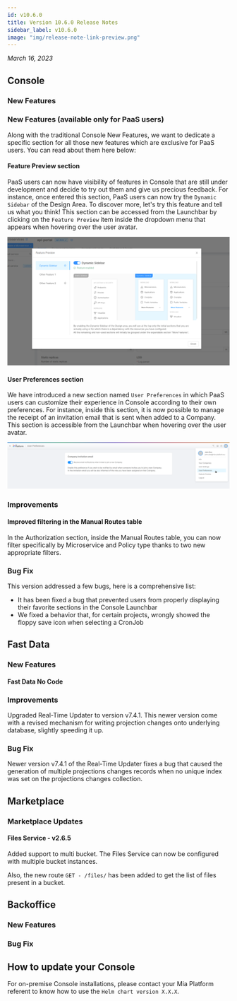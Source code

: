 ```yaml
---
id: v10.6.0
title: Version 10.6.0 Release Notes
sidebar_label: v10.6.0
image: "img/release-note-link-preview.png"
---
```


_March 16, 2023_

## Console

### New Features

### New Features (available only for PaaS users)

Along with the traditional Console New Features, we want to dedicate a specific section for all those new features which are exclusive for PaaS users. You can read about them here below:

#### Feature Preview section

PaaS users can now have visibility of features in Console that are still under development and decide to try out them and give us precious feedback.
For instance, once entered this section, PaaS users can now try the `Dynamic Sidebar` of the Design Area. 
To discover more, let's try this feature and tell us what you think! 
This section can be accessed from the Launchbar by clicking on the `Feature Preview` item inside the dropdown menu that appears when hovering over the user avatar. 

![Feature Preview Modal - Feature Preview modal with some features enabled](./img/10.6/feature-preview.png)

#### User Preferences section

We have introduced a new section named `User Preferences` in which PaaS users can customize their experience in Console according to their own preferences. For instance, inside this section, it is now possible to manage the receipt of an invitation email that is sent when added to a Company. This section is accessible from the Launchbar when hovering over the user avatar.

![User Preferences](./img/10.6/user-preferences.png)

### Improvements

#### Improved filtering in the Manual Routes table

In the Authorization section, inside the Manual Routes table, you can now filter specifically by Microservice and Policy type thanks to two new appropriate filters.

### Bug Fix

This version addressed a few bugs, here is a comprehensive list:

* It has been fixed a bug that prevented users from properly displaying their favorite sections in the Console Launchbar
* We fixed a behavior that, for certain projects, wrongly showed the floppy save icon when selecting a CronJob

## Fast Data

### New Features

#### Fast Data No Code

### Improvements

Upgraded Real-Time Updater to version v7.4.1. This newer version come with a revised mechanism for writing projection changes
onto underlying database, slightly speeding it up.

### Bug Fix

Newer version v7.4.1 of the Real-Time Updater fixes a bug that caused the generation of multiple projections changes records
when no unique index was set on the projections changes collection.

## Marketplace

### Marketplace Updates

#### Files Service - v2.6.5

Added support to multi bucket. The Files Service can now be configured with multiple bucket instances.

Also, the new route `GET - /files/` has been added to get the list of files present in a bucket.

## Backoffice

### New Features

### Bug Fix

## How to update your Console

For on-premise Console installations, please contact your Mia Platform referent to know how to use the `Helm chart version X.X.X`.

